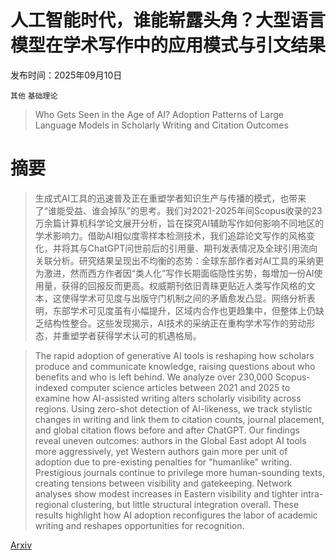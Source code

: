 # 人工智能时代，谁能崭露头角？大型语言模型在学术写作中的应用模式与引文结果

发布时间：2025年09月10日

`其他` `基础理论`

> Who Gets Seen in the Age of AI? Adoption Patterns of Large Language Models in Scholarly Writing and Citation Outcomes

# 摘要

> 生成式AI工具的迅速普及正在重塑学者知识生产与传播的模式，也带来了“谁能受益、谁会掉队”的思考。我们对2021-2025年间Scopus收录的23万余篇计算机科学论文展开分析，旨在探究AI辅助写作如何影响不同地区的学术影响力。借助AI相似度零样本检测技术，我们追踪论文写作的风格变化，并将其与ChatGPT问世前后的引用量、期刊发表情况及全球引用流向关联分析。研究结果呈现出不均衡的态势：全球东部作者对AI工具的采纳更为激进，然而西方作者因“类人化”写作长期面临隐性劣势，每增加一份AI使用量，获得的回报反而更高。权威期刊依旧青睐更贴近人类写作风格的文本，这使得学术可见度与出版守门机制之间的矛盾愈发凸显。网络分析表明，东部学术可见度虽有小幅提升，区域内合作也更趋集中，但整体上仍缺乏结构性整合。这些发现揭示，AI技术的采纳正在重构学术写作的劳动形态，并重塑学者获得学术认可的机遇格局。

> The rapid adoption of generative AI tools is reshaping how scholars produce and communicate knowledge, raising questions about who benefits and who is left behind. We analyze over 230,000 Scopus-indexed computer science articles between 2021 and 2025 to examine how AI-assisted writing alters scholarly visibility across regions. Using zero-shot detection of AI-likeness, we track stylistic changes in writing and link them to citation counts, journal placement, and global citation flows before and after ChatGPT. Our findings reveal uneven outcomes: authors in the Global East adopt AI tools more aggressively, yet Western authors gain more per unit of adoption due to pre-existing penalties for "humanlike" writing. Prestigious journals continue to privilege more human-sounding texts, creating tensions between visibility and gatekeeping. Network analyses show modest increases in Eastern visibility and tighter intra-regional clustering, but little structural integration overall. These results highlight how AI adoption reconfigures the labor of academic writing and reshapes opportunities for recognition.

[Arxiv](https://arxiv.org/abs/2509.08306)